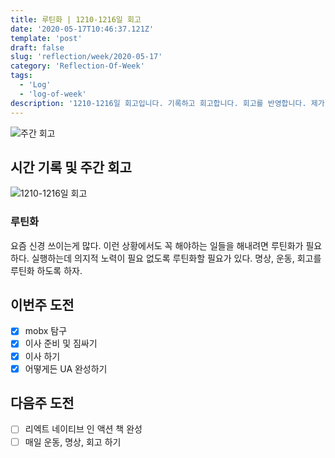 ```yaml
---
title: 루틴화 | 1210-1216일 회고
date: '2020-05-17T10:46:37.121Z'
template: 'post'
draft: false
slug: 'reflection/week/2020-05-17'
category: 'Reflection-Of-Week'
tags:
  - 'Log'
  - 'log-of-week'
description: '1210-1216일 회고입니다. 기록하고 회고합니다. 회고를 반영합니다. 제가 자라는 방식입니다.'
---
```

![주간 회고](https://imgur.com/PwMHNaY.png)


## 시간 기록 및 주간 회고 

![1210-1216일 회고](https://imgur.com/7OYBxGv.png)

### 루틴화
요즘 신경 쓰이는게 많다. 이런 상황에서도 꼭 해야하는 일들을 해내려면 루틴화가 필요하다. 실행하는데 의지적 노력이 필요 없도록 루틴화할 필요가 있다. 명상, 운동, 회고를 루틴화 하도록 하자.

## 이번주 도전
- [x] mobx 탐구 
- [x] 이사 준비 및 짐싸기
- [x] 이사 하기 
- [x] 어떻게든 UA 완성하기 

## 다음주 도전
- [ ] 리엑트 네이티브 인 액션 책 완성
- [ ] 매일 운동, 명상, 회고 하기 
